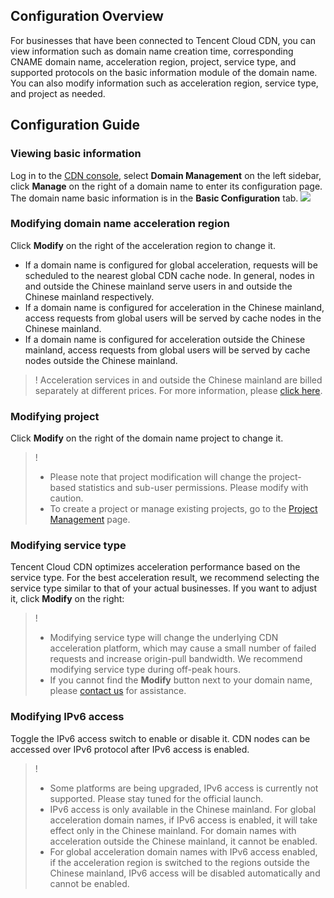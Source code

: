 ## Configuration Overview

For businesses that have been connected to Tencent Cloud CDN, you can view information such as domain name creation time, corresponding CNAME domain name, acceleration region, project, service type, and supported protocols on the basic information module of the domain name. You can also modify information such as acceleration region, service type, and project as needed.

## Configuration Guide

### Viewing basic information

Log in to the [CDN console](https://console.cloud.tencent.com/cdn), select **Domain Management** on the left sidebar, click **Manage** on the right of a domain name to enter its configuration page. The domain name basic information is in the **Basic Configuration** tab.
![](https://main.qcloudimg.com/raw/5b6d2f8572ba022c5a18bb787953b1d0.png)



### Modifying domain name acceleration region

Click **Modify** on the right of the acceleration region to change it.
- If a domain name is configured for global acceleration, requests will be scheduled to the nearest global CDN cache node. In general, nodes in and outside the Chinese mainland serve users in and outside the Chinese mainland respectively.
- If a domain name is configured for acceleration in the Chinese mainland, access requests from global users will be served by cache nodes in the Chinese mainland.
- If a domain name is configured for acceleration outside the Chinese mainland, access requests from global users will be served by cache nodes outside the Chinese mainland.



> ! Acceleration services in and outside the Chinese mainland are billed separately at different prices. For more information, please [click here](https://intl.cloud.tencent.com/document/product/228/2949).


### Modifying project

Click **Modify** on the right of the domain name project to change it.


> !
> - Please note that project modification will change the project-based statistics and sub-user permissions. Please modify with caution.
> - To create a project or manage existing projects, go to the [Project Management](https://console.cloud.tencent.com/project) page.






### Modifying service type

Tencent Cloud CDN optimizes acceleration performance based on the service type. For the best acceleration result, we recommend selecting the service type similar to that of your actual businesses. If you want to adjust it, click **Modify** on the right:


> !
> - Modifying service type will change the underlying CDN acceleration platform, which may cause a small number of failed requests and increase origin-pull bandwidth. We recommend modifying service type during off-peak hours.
> - If you cannot find the **Modify** button next to your domain name, please [contact us](https://intl.cloud.tencent.com/zh/contact-sales) for assistance.

### Modifying IPv6 access
Toggle the IPv6 access switch to enable or disable it. CDN nodes can be accessed over IPv6 protocol after IPv6 access is enabled.

>! 
>- Some platforms are being upgraded, IPv6 access is currently not supported. Please stay tuned for the official launch.
>- IPv6 access is only available in the Chinese mainland. For global acceleration domain names, if IPv6 access is enabled, it will take effect only in the Chinese mainland. For domain names with acceleration outside the Chinese mainland, it cannot be enabled.
>- For global acceleration domain names with IPv6 access enabled, if the acceleration region is switched to the regions outside the Chinese mainland, IPv6 access will be disabled automatically and cannot be enabled.


